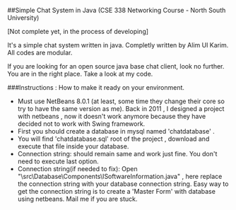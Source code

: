 ##Simple Chat System in Java (CSE 338 Networking Course - North South University)

[Not complete yet, in the process of developing]

It's a simple chat system written in java. Completly written by Alim Ul Karim. All codes are modular. 

If you are looking for an open source java base chat client, look no further. You are in the right place. Take a look at my code.

###Instructions : How to make it ready on your environment. 


- Must use NetBeans 8.0.1 (at least, some time they change their core so try to have the same version as me). Back in 2011 , I designed a project with netbeans , now it doesn't work anymore because they have decided not to work with Swing framework.
- First you should create a database in mysql named 'chatdatabase' .
- You will find 'chatdatabase.sql' root of the project , download and execute that file inside your database.
- Connection string: should remain same and work just fine. You don't need to execute last option.
- Connection string(if needed to fix): Open "\src\Database\Components\ISoftwareInformation.java" , here replace the connection string with your database connection string. Easy way to get the connection string is to create a 'Master Form' with database using netbeans. Mail me if you are stuck.


  

